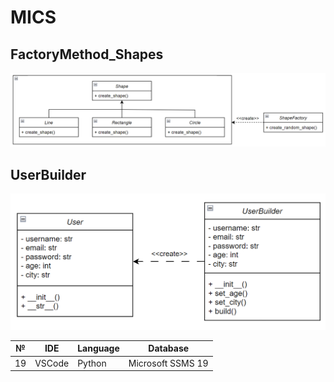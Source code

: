 # MICS
## FactoryMethod_Shapes
![FactoryMethod_Shapes](https://github.com/NickYurchak/MICS/blob/Lab2/Lab_2/ShapesFactory/UML/FactoryMethod_Shapes.png)

## UserBuilder
![UserBuilder](https://github.com/NickYurchak/MICS/blob/Lab2/Lab_2/UserBuilder/UML/UserBuilder.png)

| № |   IDE  | Language |      Database     |
|---|--------|----------|-------------------|
| 19| VSCode |  Python  | Microsoft SSMS 19 |
